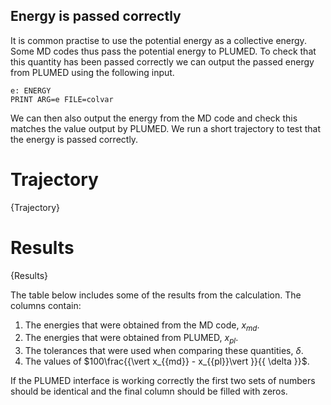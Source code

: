 Energy is passed correctly
--------------------------

It is common practise to use the potential energy as a collective energy.  Some MD codes thus pass the potential energy to PLUMED. 
To check that this quantity has been passed correctly we can output the passed energy from PLUMED using the following input.  

```plumed
e: ENERGY 
PRINT ARG=e FILE=colvar
```

We can then also output the energy from the MD code and check this matches the value output by PLUMED.  We run a short trajectory to test that the energy is passed correctly.

# Trajectory

{Trajectory}

# Results

{Results}

The table below includes some of the results from the calculation.  The columns contain:

1. The energies that were obtained from the MD code, $x_{{md}}$.
2. The energies that were obtained from PLUMED, $x_{{pl}}$.
3. The tolerances that were used when comparing these quantities, $\delta$.
4. The values of $100\frac{{\vert x_{{md}} - x_{{pl}}\vert }}{{ \delta }}$.

If the PLUMED interface is working correctly the first two sets of numbers should be identical and the final column should be filled with zeros.
